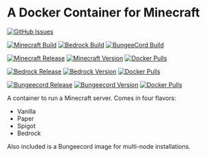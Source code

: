 # A Docker Container for Minecraft

[![GitHub Issues](https://img.shields.io/github/issues-raw/dcjulian29/docker-minecraft.svg)](https://github.com/dcjulian29/docker-minecraft/issues)

[![Minecraft Build](https://github.com/dcjulian29/docker-minecraft/actions/workflows/docker-minecraft.yml/badge.svg)](https://github.com/dcjulian29/docker-minecraft/actions/workflows/docker-minecraft.yml) [![Bedrock Build](https://github.com/dcjulian29/docker-minecraft/actions/workflows/docker-bedrock.yml/badge.svg)](https://github.com/dcjulian29/docker-minecraft/actions/workflows/docker-bedrock.yml) [![BungeeCord Build](https://github.com/dcjulian29/docker-minecraft/actions/workflows/docker-bungeecord.yml/badge.svg)](https://github.com/dcjulian29/docker-minecraft/actions/workflows/docker-bungeecord.yml)

[![Minecraft Release](https://github.com/dcjulian29/docker-minecraft/actions/workflows/release-minecraft.yml/badge.svg)](https://github.com/dcjulian29/docker-minecraft/actions/workflows/release-minecraft.yml) [![Minecraft Version](https://img.shields.io/docker/v/dcjulian29/minecraft?sort=semver)](https://hub.docker.com/repository/docker/dcjulian29/minecraft) [![Docker Pulls](https://img.shields.io/docker/pulls/dcjulian29/minecraft.svg)](https://hub.docker.com/r/dcjulian29/minecraft/)

[![Bedrock Release](https://github.com/dcjulian29/docker-minecraft/actions/workflows/release-bedrock.yml/badge.svg)](https://github.com/dcjulian29/docker-minecraft/actions/workflows/release-bedrock.yml) [![Bedrock Version](https://img.shields.io/docker/v/dcjulian29/bedrock)](https://hub.docker.com/repository/docker/dcjulian29/bedrock) [![Docker Pulls](https://img.shields.io/docker/pulls/dcjulian29/bedrock.svg)](https://hub.docker.com/r/dcjulian29/bedrock/)

[![Bungeecord Release](https://github.com/dcjulian29/docker-minecraft/actions/workflows/release-bungeecord.yml/badge.svg)](https://github.com/dcjulian29/docker-minecraft/actions/workflows/release-bungeecord.yml) [![Bungeecord Version](https://img.shields.io/docker/v/dcjulian29/bungeecord)](https://hub.docker.com/repository/docker/dcjulian29/bungeecord) [![Docker Pulls](https://img.shields.io/docker/pulls/dcjulian29/bungeecord.svg)](https://hub.docker.com/r/dcjulian29/bungeecord/)

A container to run a Minecraft server. Comes in four flavors:

* Vanilla
* Paper
* Spigot
* Bedrock

Also included is a Bungeecord image for multi-node installations.

